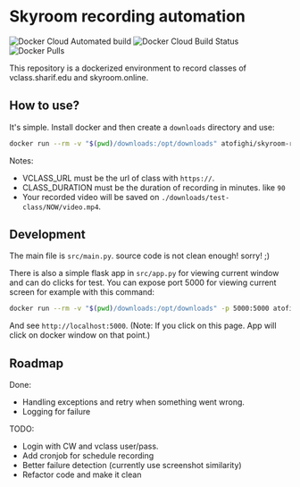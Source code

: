 # Skyroom recording automation
![Docker Cloud Automated build](https://img.shields.io/docker/cloud/automated/atofighi/skyroom-record)
![Docker Cloud Build Status](https://img.shields.io/docker/cloud/build/atofighi/skyroom-record)
![Docker Pulls](https://img.shields.io/docker/pulls/atofighi/skyroom-record)

This repository is a dockerized environment to record classes of vclass.sharif.edu and skyroom.online.

## How to use?
It's simple. Install docker and then create a `downloads` directory and use:

```bash
docker run --rm -v "$(pwd)/downloads:/opt/downloads" atofighi/skyroom-record:latest -u VLASS_URL -d CLASS_DURATION -n test-class
```

Notes:
 - VCLASS_URL must be the url of class with `https://`.
 - CLASS_DURATION must be the duration of recording in minutes. like `90`
 - Your recorded video will be saved on `./downloads/test-class/NOW/video.mp4`.

## Development
The main file is `src/main.py`. source code is not clean enough! sorry! ;)

There is also a simple flask app in `src/app.py` for viewing current window and can do clicks for test. You can expose port 5000 for viewing current screen for example with this command:
```bash
docker run --rm -v "$(pwd)/downloads:/opt/downloads" -p 5000:5000 atofighi/skyroom-record:latest -u VLASS_URL -d CLASS_DURATION -n test-class
```
And see `http://localhost:5000`. (Note: If you click on this page. App will click on docker window on that point.)


## Roadmap
Done:
 - Handling exceptions and retry when something went wrong.
 - Logging for failure

TODO:
 - Login with CW and vclass user/pass.
 - Add cronjob for schedule recording
 - Better failure detection (currently use screenshot similarity)
 - Refactor code and make it clean
